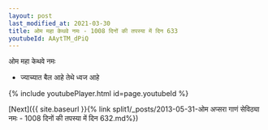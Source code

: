 ```yaml
---
layout: post
last_modified_at: 2021-03-30
title: ओम महा केथवे नमः - 1008 दिनों की तपस्या में दिन 633
youtubeId: AAytTM_dPiQ
---
```

 
 
 ओम महा केथवे नमः  
 
 -  ज्याच्यात बैल आहे तेथे ध्वज आहे 
 
  
 
  
 
 
 
 
 
 


{% include youtubePlayer.html id=page.youtubeId %}
 
[Next]({{ site.baseurl }}{% link  split1/_posts/2013-05-31-ओम अप्सरा गाणं सेविठ्या नमः - 1008 दिनों की तपस्या में दिन 632.md%})
 
